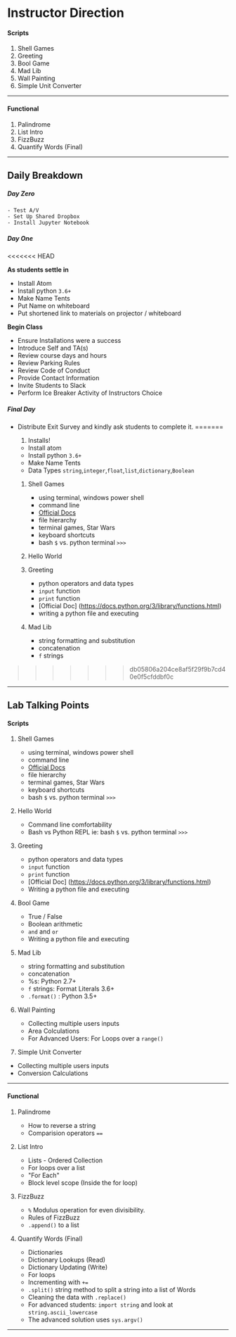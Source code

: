 # Instructor Direction

#### Scripts

1. Shell Games
1. Greeting
1. Bool Game
1. Mad Lib
1. Wall Painting
1. Simple Unit Converter

-------------------------

#### Functional

1. Palindrome
1. List Intro
1. FizzBuzz
1. Quantify Words (Final)

------------------------

## Daily Breakdown

##### Day Zero
    - Test A/V
    - Set Up Shared Dropbox
    - Install Jupyter Notebook


##### Day One
<<<<<<< HEAD

  __As students settle in__
  - Install Atom
  - Install python `3.6+`
  - Make Name Tents
  - Put Name on whiteboard
  - Put shortened link to materials on projector / whiteboard

  __Begin Class__
  - Ensure Installations were a success
  - Introduce Self and TA(s)
  - Review course days and hours
  - Review Parking Rules
  - Review Code of Conduct
  - Provide Contact Information
  - Invite Students to Slack
  - Perform Ice Breaker Activity of Instructors Choice



##### Final Day
  - Distribute Exit Survey and kindly ask students to complete it.
=======
    1. Installs!
      - Install atom
      - Install python `3.6+`
      - Make Name Tents
      - Data Types `string`,`integer`,`float`,`list`,`dictionary`,`Boolean`

    1. Shell Games
        - using terminal, windows power shell
        - command line
        - [Official Docs](http://www.google.com)
        - file hierarchy
        - terminal games, Star Wars
        - keyboard shortcuts  
        - bash `$` vs. python terminal `>>>`


    1. Hello World

    1. Greeting
        - python operators and data types
        - `input` function
        - `print` function
        - [Official Doc] (https://docs.python.org/3/library/functions.html)
        - writing a python file and executing

    1. Mad Lib
        - string formatting and substitution
        - concatenation
        - `f` strings
>>>>>>> db05806a204ce8af5f29f9b7cd40e0f5cfddbf0c


---------------

## Lab Talking Points

#### Scripts

1. Shell Games
    - using terminal, windows power shell
    - command line
    - [Official Docs](http://www.google.com)
    - file hierarchy
    - terminal games, Star Wars
    - keyboard shortcuts  
    - bash `$` vs. python terminal `>>>`


1. Hello World
    - Command line comfortability
    - Bash vs Python REPL ie: bash `$` vs. python terminal `>>>`

1. Greeting
    - python operators and data types
    - `input` function
    - `print` function
    - [Official Doc] (https://docs.python.org/3/library/functions.html)
    - Writing a python file and executing


1. Bool Game
    - True / False
    - Boolean arithmetic
    - `and` and `or`
    - Writing a python file and executing


1. Mad Lib
    - string formatting and substitution
    - concatenation
    - %s:  Python 2.7+
    - `f` strings: Format Literals 3.6+
    - `.format()` : Python 3.5+


1. Wall Painting
    - Collecting multiple users inputs
    - Area Colculations
    - For Advanced Users: For Loops over a `range()`

1. Simple Unit Converter
  - Collecting multiple users inputs
  - Conversion Calculations


-------------------------

#### Functional

1. Palindrome
    - How to reverse a string
    - Comparision operators `==`

1. List Intro
    - Lists - Ordered Collection
    - For loops over a list
    - "For Each"
    - Block level scope (Inside the for loop)

1. FizzBuzz
    - `%` Modulus operation for even divisibility.
    - Rules of FizzBuzz
    - `.append()` to a list

1. Quantify Words (Final)
    - Dictionaries
    - Dictionary Lookups (Read)
    - Dictionary Updating (Write)
    - For loops
    - Incrementing with `+=`
    - `.split()` string method to split a string into a list of Words
    - Cleaning the data with `.replace()`
    - For advanced students: `import string` and look at `string.ascii_lowercase`
    - The advanced solution uses `sys.argv()`
---------------

